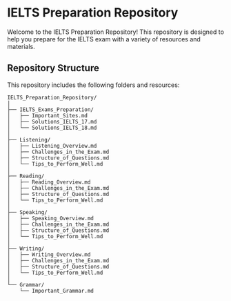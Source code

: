 # IELTS Preparation Repository  

Welcome to the IELTS Preparation Repository! This repository is designed to help you prepare for the IELTS exam with a variety of resources and materials.  

## Repository Structure  

This repository includes the following folders and resources:  

```plaintext  
IELTS_Preparation_Repository/  
│  
├── IELTS_Exams_Preparation/  
│   ├── Important_Sites.md  
│   ├── Solutions_IELTS_17.md  
│   └── Solutions_IELTS_18.md  
│  
├── Listening/  
│   ├── Listening_Overview.md  
│   ├── Challenges_in_the_Exam.md  
│   ├── Structure_of_Questions.md  
│   └── Tips_to_Perform_Well.md  
│  
├── Reading/  
│   ├── Reading_Overview.md  
│   ├── Challenges_in_the_Exam.md  
│   ├── Structure_of_Questions.md  
│   └── Tips_to_Perform_Well.md  
│  
├── Speaking/  
│   ├── Speaking_Overview.md  
│   ├── Challenges_in_the_Exam.md  
│   ├── Structure_of_Questions.md  
│   └── Tips_to_Perform_Well.md  
│  
├── Writing/  
│   ├── Writing_Overview.md  
│   ├── Challenges_in_the_Exam.md  
│   ├── Structure_of_Questions.md  
│   └── Tips_to_Perform_Well.md  
│  
└── Grammar/  
    └── Important_Grammar.md

